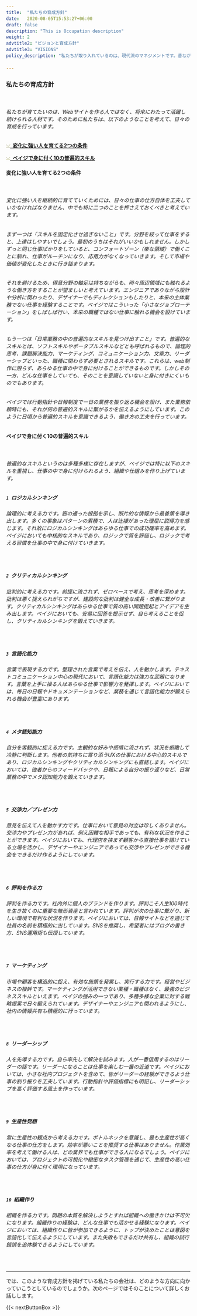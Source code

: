 ```yaml
---
title:  "私たちの育成方針"
date:   2020-08-05T15:53:27+06:00
draft: false
description: "This is Occupation description"
weight: 2
advtitle2: "ビジョンと育成方針"
advtitle3: "VISIONS"
policy_description: "私たちが取り入れているのは、現代流のマネジメントです。昔ながらの根性論は語りません。客観的な判断とフェアな関係性で、成長できる環境を整えます。"

---
```


### **私たちの育成方針**
&nbsp;
###### 私たちが育てたいのは、Webサイトを作る人ではなく、将来にわたって活躍し続けられる人材です。そのために私たちは、以下のようなことを考えて、日々の育成を行っています。

![Image Not Available](../../ico_arw_page_anchor.webp)[**&nbsp; 変化に強い人を育てる2つの条件**](#変化に強い人を育てる2つの条件)

![Image Not Available](../../ico_arw_page_anchor.webp)[**&nbsp; ベイジで身に付く10の普遍的スキル**](#ベイジで身に付く10の普遍的スキル)

#### **変化に強い人を育てる2つの条件**
&nbsp;
###### 変化に強い人を継続的に育てていくためには、日々の仕事の仕方自体を工夫していかなければなりません、中でも特に二つのことを押さえておくべきと考えています。
###### まず一つは「スキルを固定化させ過ぎないこと」です。分野を絞って仕事をすると、上達はしやすいでしょう。最初のうちはそれがいいかもしれません。しかしずっと同じ仕事ばかりをしていると、コンフォートゾーン（楽な領域）で働くことに馴れ、仕事がルーチンになり、応用力がなくなっていきます。そして市場や価値が変化したときに行き詰まります。
###### それを避けるため、得意分野の軸足は持ちながらも、時々周辺領域にも触れるような働き方をすることが望ましいと考えています。エンジニアでありながら設計や分析に関わったり、デザイナーでもディレクションもしたりと、本来の主体業務でない仕事を経験することです。ベイジではこういった「小さなジョブローテーション」をしばしば行い、本来の職種ではない仕事に触れる機会を設けています。
###### もう一つは「日常業務の中の普遍的なスキルを見つけ出すこと」です。普遍的なスキルとは、ソフトスキルやポータブルスキルなどとも呼ばれるもので、論理的思考、課題解決能力、マーケティング、コミュニケーション力、文章力、リーダーシップといった、職種に関わらず必要とされるスキルです。これらは、web制作に限らず、あらゆる仕事の中で身に付けることができるものです。しかしその一方、どんな仕事をしていても、そのことを意識していないと身に付きにくいものでもあります。
###### ベイジでは行動指針や日報制度で一日の業務を振り返る機会を設け、また業務依頼時にも、それが何の普遍的スキルに繋がるかを伝えるようにしています。このように日頃から普遍的スキルを意識できるよう、働き方の工夫を行っています。

#### **ベイジで身に付く10の普遍的スキル**
&nbsp;
###### 普遍的なスキルというのは多種多様に存在しますが、ベイジでは特に以下のスキルを重視し、仕事の中で身に付けられるよう、組織や仕組みを作り上げています。

##### **`1`&nbsp; ロジカルシンキング**
###### 論理的に考える力です。筋の通った根拠を示し、断片的な情報から最善策を導き出します。多くの事象はパターンの累積で、人は辻褄があった理屈に説得力を感じます。それ故にロジカルシンキングはあらゆる仕事での成功確率を高めます。ベイジにおいても中核的なスキルであり、ロジックで質を評価し、ロジックで考える習慣を仕事の中で身に付けていきます。
&nbsp;

##### **`2`&nbsp; クリティカルシンキング**
###### 批判的に考える力です。前提に流されず、ゼロベースで考え、思考を深めます。批判は悪く捉えられがちですが、建設的な批判は健全な成長・改善に繋がります。クリティカルシンキングはあらゆる仕事で質の高い問題提起とアイデアを生み出します。ベイジにおいても、安易に回答を提示せず、自ら考えることを促し、クリティカルシンキングを鍛えていきます。
&nbsp;

##### **`3`&nbsp; 言語化能力**
###### 言葉で表現する力です。整理された言葉で考えを伝え、人を動かします。テキストコミュニケーション中心の現代において、言語化能力は強力な武器になります。言葉を上手に操る人はあらゆる仕事で影響力を発揮します。ベイジにおいては、毎日の日報やドキュメンテーションなど、業務を通じて言語化能力が鍛えられる機会が豊富にあります。
&nbsp;

##### **`4`&nbsp; メタ認知能力**
###### 自分を客観的に捉える力です。主観的な好みや感情に流されず、状況を俯瞰して冷静に判断します。他者の気持ちに寄り添うUXの仕事における中心的スキルであり、ロジカルシンキングやクリティカルシンキングにも直結します。ベイジにおいては、他者からのフィードバックや、日報による自分の振り返りなど、日常業務の中でメタ認知能力を鍛えていきます。
&nbsp;

##### **`5`&nbsp; 交渉力／プレゼン力**
###### 意見を伝えて人を動かす力です。仕事において意見の対立は珍しくありません。交渉力やプレゼン力があれば、例え困難な相手であっても、有利な状況を作ることができます。ベイジにおいても、代理店を挟まず顧客から直接仕事を請けている立場を活かし、デザイナーやエンジニアであっても交渉やプレゼンができる機会をできるだけ作るようにしています。
&nbsp;

##### **`6`&nbsp; 評判を作る力**
###### 評判を作る力です。社内外に個人のブランドを作ります。評判こそ人生100時代を生き抜くのに重要な無形資産と言われています。評判が次の仕事に繋がり、新しい環境で有利な状況を作ります。ベイジにおいては、日報サイトなどを通じて社員の名前を積極的に出しています。SNSを推奨し、希望者にはブログの書き方、SNS運用術も伝授しています。
&nbsp;

##### **`7`&nbsp; マーケティング**
###### 市場や顧客を構造的に捉え、有効な施策を発案し、実行する力です。経営やビジネスの根幹です。マーケティングが活用できない業種・職種はなく、最強のビジネススキルといえます。ベイジの強みの一つであり、多種多様な企業に対する戦略提案で日々鍛えられています。デザイナーやエンジニアも関われるようにし、社内の情報共有も積極的に行っています。
&nbsp;
##### **`8`&nbsp; リーダーシップ**
###### 人を先導する力です。自ら率先して解決を試みます。人が一番信用するのはリーダーの話です。リーダーになることは仕事を楽しむ一番の近道です。ベイジにおいては、小さな社内プロジェクトを含めて、皆がリーダーの経験ができるよう仕事の割り振りを工夫しています。行動指針や評価指標にも明記し、リーダーシップを高く評価する風土を作っています。
&nbsp;

##### **`9`&nbsp; 生産性発想**
###### 常に生産性の観点から考える力です。ボトルネックを意識し、最も生産性が高くなる仕事の仕方をします。効率が悪いことを推奨する仕事はありません。作業効率を考えて働ける人は、どの業界でも仕事ができる人になるでしょう。ベイジにおいては、プロジェクトの可視化や緻密なタスク管理を通じて、生産性の高い仕事の仕方が身に付く環境になっています。
&nbsp;

##### **`10`&nbsp; 組織作り**
###### 組織を作る力です。問題の本質を解決しようとすれば組織への働きかけは不可欠になります。組織作りの経験は、どんな仕事でも活かせる経験になります。ベイジにおいては、組織作りに皆が参加できるように、トップが決めたことは意図を言語化して伝えるようにしています。また失敗もできるだけ共有し、組織の試行錯誤を追体験できるようにしています。
&nbsp;

---
では、このような育成方針を掲げている私たちの会社は、どのような方向に向かっていこうとしているのでしょうか。次のページではそのことについて詳しくお話しします。

{{< nextButtonBox >}}
